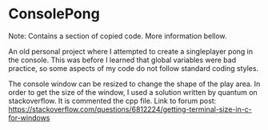 # ConsolePong

Note: Contains a section of copied code. More information bellow.

An old personal project where I attempted to create a singleplayer pong in the console. This was before I learned that global variables were bad practice, so some aspects of my code do not follow standard coding styles. 

The console window can be resized to change the shape of the play area. In order to get the size of the window, I used a solution written by quantum on stackoverflow. It is commented the cpp file.
Link to forum post: https://stackoverflow.com/questions/6812224/getting-terminal-size-in-c-for-windows
